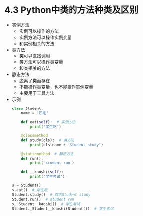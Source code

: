 # 4.3 Python中类的方法种类及区别

- 实例方法
	- 实例可以操作的方法
	- 实例方法可以操作实例变量
	- 和实例相关的方法
- 类方法
	- 类可以直接调用
	-  类方法可以操作类变量
	-  和类相关的方法
- 静态方法
	- 脱离了类而存在
	- 不能操作类变量，也不能操作实例变量
	- 主要用于工具方法  
- 示例
	```python
	class Student:
	    name = '四毛'
	
	    def eat(self):  # 实例方法
	        print('学生吃')
	
	    @classmethod
	    def study(cls):  # 类方法
	        print(cls.name + 'Student study')
	
	    @staticmethod  # 静态方法
	    def run():
	        print('student run')
	
	    def __kaoshi(self):
	        print('学生考试')
	
	s = Student()
	s.eat()  # 学生吃
	Student.study()  # 四毛Student study
	Student.run()  # student run
	s._Student__kaoshi()  # 学生考试
	Student._Student__kaoshi(Student())  # 学生考试
	``` 
